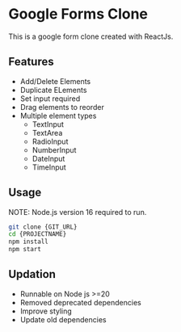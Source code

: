 # Google Forms Clone

This is a google form clone created with ReactJs.

## Features

- Add/Delete Elements
- Duplicate ELements
- Set input required
- Drag elements to reorder
- Multiple element types
  - TextInput
  - TextArea
  - RadioInput
  - NumberInput
  - DateInput
  - TimeInput

## Usage

NOTE: Node.js version 16 required to run.

```bash
git clone {GIT_URL}
cd {PROJECTNAME}
npm install
npm start
```

## Updation

- Runnable on Node js >=20
- Removed deprecated dependencies
- Improve styling
- Update old dependencies
